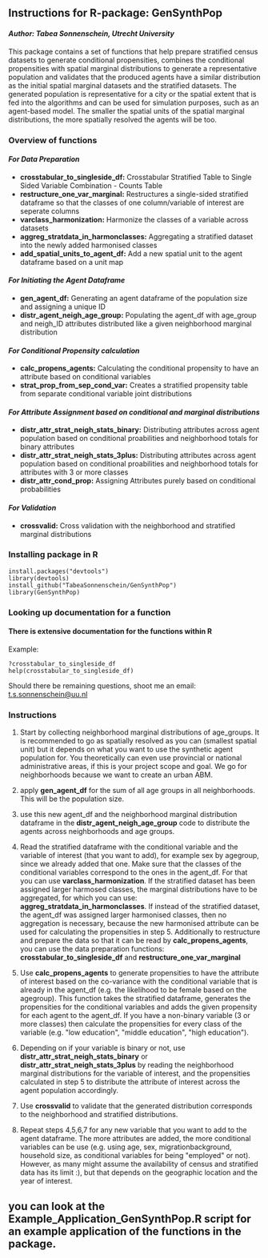 ## **Instructions for R-package: GenSynthPop**
#### *Author: Tabea Sonnenschein, Utrecht University*

This package contains a set of functions that help prepare stratified census datasets to generate conditional propensities, combines the conditional propensities with spatial marginal distributions to generate a representative population and validates that the produced agents have a similar distribution as the initial spatial marginal datasets and the stratified datasets. The generated population is  representative for a city or the spatial extent that is fed into the algorithms and can be used for simulation purposes, such as an agent-based model. The smaller the spatial units of the spatial marginal distributions, the more spatially resolved the agents will be too.

### Overview of functions

#### *For Data Preparation*
* **crosstabular_to_singleside_df:** Crosstabular Stratified Table to Single Sided Variable Combination - Counts Table
* **restructure_one_var_marginal:** Restructures a single-sided stratified dataframe so that the classes of one column/variable of interest are seperate columns
* **varclass_harmonization:** Harmonize the classes of a variable across datasets 
* **aggreg_stratdata_in_harmonclasses:** Aggregating a stratified dataset into the newly added harmonised classes
* **add_spatial_units_to_agent_df:** Add a new spatial unit to the agent dataframe based on a unit map

#### *For Initiating the Agent Dataframe*
* **gen_agent_df:** Generating an agent dataframe of the population size and assigning a unique ID
* **distr_agent_neigh_age_group:** Populating the agent_df with age_group and neigh_ID attributes distributed like a given neighborhood marginal distribution

#### *For Conditional Propensity calculation*
* **calc_propens_agents:** Calculating the conditional propensity to have an attribute based on conditional variables
* **strat_prop_from_sep_cond_var:** Creates a stratified propensity table from separate conditional variable joint distributions

#### *For Attribute Assignment based on conditional and marginal distributions*
* **distr_attr_strat_neigh_stats_binary:** Distributing attributes across agent population based on conditional proabilities and neighborhood totals for binary attributes
* **distr_attr_strat_neigh_stats_3plus:** Distributing attributes across agent population based on conditional proabilities and neighborhood totals for attributes with 3 or more classes
* **distr_attr_cond_prop:** Assigning Attributes purely based on conditional probabilities

#### *For Validation*
* **crossvalid:** Cross validation with the neighborhood and stratified marginal distributions


### Installing package in R
	install.packages("devtools")
	library(devtools)
	install_github("TabeaSonnenschein/GenSynthPop")
	library(GenSynthPop)

### Looking up documentation for a function
#### There is extensive documentation for the functions within R

Example:

	?crosstabular_to_singleside_df
	help(crosstabular_to_singleside_df)

Should there be remaining questions, shoot me an email: t.s.sonnenschein@uu.nl

### Instructions

1. Start by collecting neighborhood marginal distributions of age_groups. It is recommended to go as spatially resolved as you can (smallest spatial unit) but it depends on what you want to use the synthetic agent population for. You theoretically can even use provincial or national administrative areas, if this is your project scope and goal. We go for neighborhoods because we want to  create an urban ABM.

2. apply **gen_agent_df** for the sum of all age groups in all neighborhoods. This will be the population size.

3. use this new agent_df and the neighborhood marginal distribution dataframe in the **distr_agent_neigh_age_group** code to distribute the agents across neighborhoods and age groups.

4. Read the stratified dataframe with the conditional variable and the variable of interest (that you want to add), for example sex by agegroup, since we already added that one. Make sure that the classes of the conditional variables correspond to the ones in the agent_df. For that you can use **varclass_harmonization**. If the stratified dataset has been assigned larger harmosed classes, the marginal distributions have to be aggregated, for which you can use: **aggreg_stratdata_in_harmonclasses**. If instead of the stratified dataset, the agent_df was assigned larger harmonised classes, then no aggregation is necessary, because the new harmonised attribute can be used for calculating the propensities in step 5. Additionally to restructure and prepare the data so that it can be read by **calc_propens_agents**, you can use the data preparation functions: **crosstabular_to_singleside_df** and **restructure_one_var_marginal**

5. Use **calc_propens_agents** to generate propensities to have the attribute of interest based on the co-variance with the conditional variable that is already in the agent_df (e.g. the likelihood to be female based on the agegroup). This function takes the stratified dataframe, generates the propensities for the conditional variables and adds the given propensity for each agent to the agent_df. If you have a non-binary variable (3 or more classes) then calculate the propensities for every class of the variable (e.g. "low education", "middle education", "high education").

6. Depending on if your variable is binary or not, use **distr_attr_strat_neigh_stats_binary** or **distr_attr_strat_neigh_stats_3plus** by reading the neighborhood marginal distributions for the variable of interest, and the propensities calculated in step 5 to distribute the attribute of interest across the agent population accordingly.

7. Use **crossvalid** to validate that the generated distribution corresponds to the neighborhood and stratified distributions.

8. Repeat steps 4,5,6,7 for any new variable that you want to add to the agent dataframe. The more attributes are added, the more conditional variables can be use (e.g. using age, sex, migrationbackground, household size, as conditional variables for being "employed" or not). However, as many might assume the availability of census and stratified data has its limit :), but that depends on the geographic location and the year of interest.


## you can look at the Example_Application_GenSynthPop.R script for an example application of the functions in the package.
